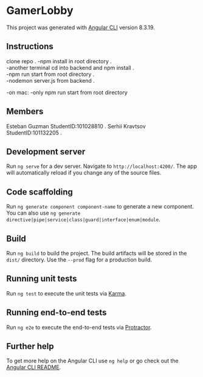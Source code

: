 # GamerLobby

This project was generated with [Angular CLI](https://github.com/angular/angular-cli) version 8.3.19.

## Instructions
clone repo . 
-npm install in root directory .    
-another terminal cd into backend and npm install .      
-npm run start from root directory .  
-nodemon server.js from backend .  

-on mac:
-only npm run start from root directory

## Members

Esteban Guzman StudentID:101028810 . 
Serhii Kravtsov StudentID:101132205 . 



## Development server

Run `ng serve` for a dev server. Navigate to `http://localhost:4200/`. The app will automatically reload if you change any of the source files.

## Code scaffolding

Run `ng generate component component-name` to generate a new component. You can also use `ng generate directive|pipe|service|class|guard|interface|enum|module`.

## Build

Run `ng build` to build the project. The build artifacts will be stored in the `dist/` directory. Use the `--prod` flag for a production build.

## Running unit tests

Run `ng test` to execute the unit tests via [Karma](https://karma-runner.github.io).

## Running end-to-end tests

Run `ng e2e` to execute the end-to-end tests via [Protractor](http://www.protractortest.org/).

## Further help

To get more help on the Angular CLI use `ng help` or go check out the [Angular CLI README](https://github.com/angular/angular-cli/blob/master/README.md).
